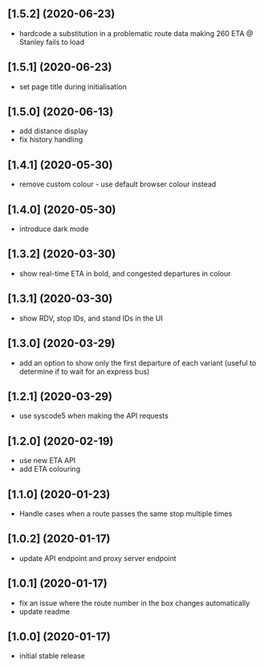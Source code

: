 ## [1.5.2] (2020-06-23)
* hardcode a substitution in a problematic route data making 260 ETA @ Stanley fails to load

## [1.5.1] (2020-06-23)
* set page title during initialisation

## [1.5.0] (2020-06-13)
* add distance display
* fix history handling

## [1.4.1] (2020-05-30)
* remove custom colour - use default browser colour instead

## [1.4.0] (2020-05-30)
* introduce dark mode

## [1.3.2] (2020-03-30)
* show real-time ETA in bold, and congested departures in colour

## [1.3.1] (2020-03-30)
* show RDV, stop IDs, and stand IDs in the UI

## [1.3.0] (2020-03-29)
* add an option to show only the first departure of each variant
  (useful to determine if to wait for an express bus)

## [1.2.1] (2020-03-29)
* use syscode5 when making the API requests

## [1.2.0] (2020-02-19)
* use new ETA API
* add ETA colouring

## [1.1.0] (2020-01-23)
* Handle cases when a route passes the same stop multiple times

## [1.0.2] (2020-01-17)
* update API endpoint and proxy server endpoint

## [1.0.1] (2020-01-17)
* fix an issue where the route number in the box changes automatically
* update readme

## [1.0.0] (2020-01-17)
* initial stable release